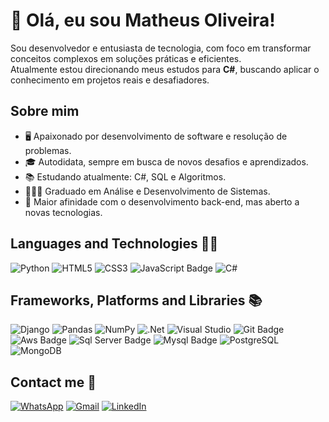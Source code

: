 # 👋 Olá, eu sou Matheus Oliveira!

<p align="left">
  Sou desenvolvedor e entusiasta de tecnologia, com foco em transformar conceitos complexos em soluções práticas e eficientes. <br>
  Atualmente estou direcionando meus estudos para <strong>C#</strong>, buscando aplicar o conhecimento em projetos reais e desafiadores.
</p>

## Sobre mim

- 🖥️ Apaixonado por desenvolvimento de software e resolução de problemas.
- 🎓 Autodidata, sempre em busca de novos desafios e aprendizados.
- 📚 Estudando atualmente: C#, SQL e Algoritmos.
- 👨🏻‍🎓 Graduado em Análise e Desenvolvimento de Sistemas.
- 🚀 Maior afinidade com o desenvolvimento back-end, mas aberto a novas tecnologias.

## Languages and Technologies 👨‍💻

![Python](https://img.shields.io/badge/python-3670A0?style=for-the-badge&logo=python&logoColor=ffdd54)
![HTML5](https://img.shields.io/badge/HTML5-E34F26?style=for-the-badge&logo=html5&logoColor=white)
![CSS3](https://img.shields.io/badge/CSS3-1572B6?style=for-the-badge&logo=css3&logoColor=white)
![JavaScript Badge](https://img.shields.io/badge/JavaScript-323330?style=for-the-badge&logo=javascript&logoColor=F7DF1E)
![C#](https://img.shields.io/badge/c%23-%23239120.svg?style=for-the-badge&logo=csharp&logoColor=white)

## Frameworks, Platforms and Libraries 📚

![Django](https://img.shields.io/badge/django-%23092E20.svg?style=for-the-badge&logo=django&logoColor=white)
![Pandas](https://img.shields.io/badge/pandas-%23150458.svg?style=for-the-badge&logo=pandas&logoColor=white)
![NumPy](https://img.shields.io/badge/numpy-%23013243.svg?style=for-the-badge&logo=numpy&logoColor=white)
![.Net](https://img.shields.io/badge/.NET-5C2D91?style=for-the-badge&logo=.net&logoColor=white)
![Visual Studio](https://img.shields.io/badge/Visual%20Studio-5C2D91.svg?style=for-the-badge&logo=visual-studio&logoColor=white)
![Git Badge](https://img.shields.io/badge/GIT-E44C30?style=for-the-badge&logo=git&logoColor=white)
![Aws Badge](https://img.shields.io/badge/Amazon_AWS-FF9900?style=for-the-badge&logo=amazonaws&logoColor=white)
![Sql Server Badge](https://img.shields.io/badge/Microsoft%20SQL%20Server-CC2927?style=for-the-badge&logo=microsoft%20sql%20server&logoColor=white)
![Mysql Badge](https://img.shields.io/badge/MySQL-005C84?style=for-the-badge&logo=mysql&logoColor=white)
![PostgreSQL](https://img.shields.io/badge/postgres-%23316192.svg?style=for-the-badge&logo=postgresql&logoColor=white)
![MongoDB](https://img.shields.io/badge/MongoDB-%234ea94b.svg?style=for-the-badge&logo=mongodb&logoColor=white)

## Contact me 📩

[![WhatsApp](https://img.shields.io/badge/WhatsApp-25D366?style=for-the-badge&logo=whatsapp&logoColor=white)](https://wa.me/5511958069877)
[![Gmail](https://img.shields.io/badge/-Gmail-%23333?style=for-the-badge&logo=gmail&logoColor=white)](mailto:matheus.gdoliveira7@gmail.com)
[![LinkedIn](https://img.shields.io/badge/-LinkedIn-%230077B5?style=for-the-badge&logo=linkedin&logoColor=white)](https://www.linkedin.com/in/matheus-gon%C3%A7alves-de-oliveira/)



